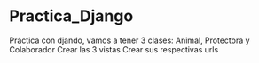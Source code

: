 # Practica_Django
Práctica con djando, vamos a tener 3 clases: Animal, Protectora y Colaborador
Crear las 3 vistas
Crear sus respectivas urls
